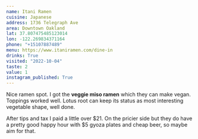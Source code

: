 ```yaml
---
name: Itani Ramen
cuisine: Japanese
address: 1736 Telegraph Ave
area: Downtown Oakland
lat: 37.807475485123014
lon: -122.269834371164
phone: "+15107887489"
menu: https://www.itaniramen.com/dine-in
drinks: True
visited: "2022-10-04"
taste: 2
value: 1
instagram_published: True
---
```


Nice ramen spot. I got the **veggie miso ramen** which they can make vegan. Toppings worked well. Lotus root can keep its status as most interesting vegetable shape, well done.

After tips and tax I paid a little over $21. On the pricier side but they do have a pretty good happy hour with $5 gyoza plates and cheap beer, so maybe aim for that.
